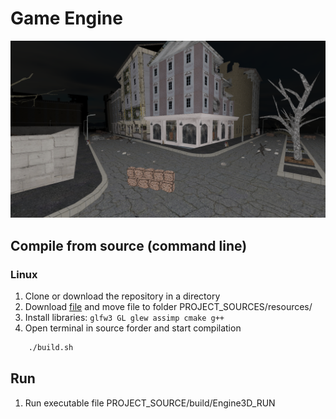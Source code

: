# Game Engine

![alt text](screenshots/Screenshot_20220324_185108.png)​

## Compile from source (command line)

### Linux
1. Clone or download the repository in a directory
2. Download [file](https://drive.google.com/file/d/1gCR1wzF849_joRvBJ2IgRszyxYX3lJSu/view?usp=sharing) and move file to folder PROJECT_SOURCES/resources/
3. Install libraries: ```glfw3 GL glew assimp cmake g++```
4. Open terminal in source forder and start compilation
```cmd
    ./build.sh
```

## Run
1. Run executable file PROJECT_SOURCE/build/Engine3D_RUN

